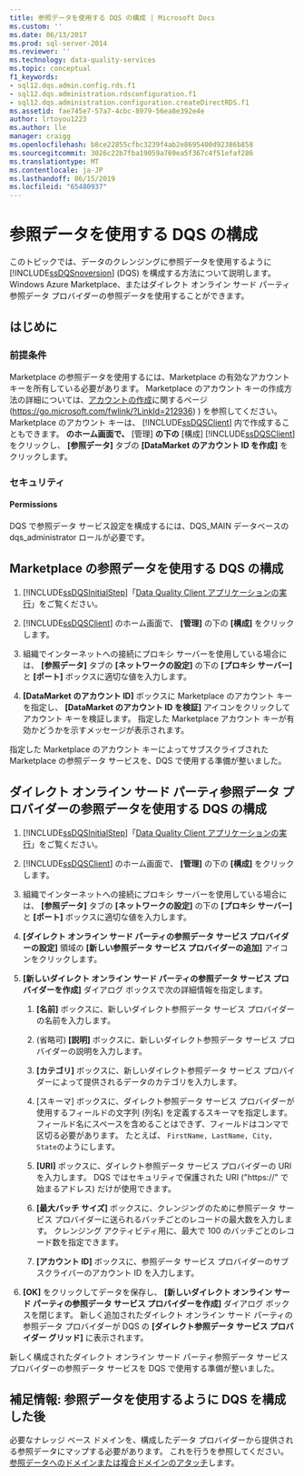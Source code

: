 ```yaml
---
title: 参照データを使用する DQS の構成 | Microsoft Docs
ms.custom: ''
ms.date: 06/13/2017
ms.prod: sql-server-2014
ms.reviewer: ''
ms.technology: data-quality-services
ms.topic: conceptual
f1_keywords:
- sql12.dqs.admin.config.rds.f1
- sql12.dqs.administration.rdsconfiguration.f1
- sql12.dqs.administration.configuration.createDirectRDS.f1
ms.assetid: fae745e7-57a7-4cbc-8979-56ea8e392e4e
author: lrtoyou1223
ms.author: lle
manager: craigg
ms.openlocfilehash: b8ce22855cfbc3239f4ab2e8695400d92386b858
ms.sourcegitcommit: 3026c22b7fba19059a769ea5f367c4f51efaf286
ms.translationtype: MT
ms.contentlocale: ja-JP
ms.lasthandoff: 06/15/2019
ms.locfileid: "65480937"
---
```

# <a name="configure-dqs-to-use-reference-data"></a>参照データを使用する DQS の構成
  このトピックでは、データのクレンジングに参照データを使用するように [!INCLUDE[ssDQSnoversion](../includes/ssdqsnoversion-md.md)] (DQS) を構成する方法について説明します。 Windows Azure Marketplace、またはダイレクト オンライン サード パーティ参照データ プロバイダーの参照データを使用することができます。  
  
## <a name="before-you-begin"></a>はじめに  
  
###  <a name="Prerequisites"></a> 前提条件  
 Marketplace の参照データを使用するには、Marketplace の有効なアカウント キーを所有している必要があります。 Marketplace のアカウント キーの作成方法の詳細については、[アカウントの作成](https://go.microsoft.com/fwlink/?LinkId=212936)に関するページ (https://go.microsoft.com/fwlink/?LinkId=212936) ) を参照してください。 Marketplace のアカウント キーは、 [!INCLUDE[ssDQSClient](../includes/ssdqsclient-md.md)] 内で作成することもできます。 **のホーム画面で、** [管理] **の下の** [構成] [!INCLUDE[ssDQSClient](../includes/ssdqsclient-md.md)] をクリックし、 **[参照データ]** タブの **[DataMarket のアカウント ID を作成]** をクリックします。  
  
###  <a name="Security"></a> セキュリティ  
  
####  <a name="Permissions"></a> Permissions  
 DQS で参照データ サービス設定を構成するには、DQS_MAIN データベースの dqs_administrator ロールが必要です。  
  
##  <a name="Marketplace"></a> Marketplace の参照データを使用する DQS の構成  
  
1.  [!INCLUDE[ssDQSInitialStep](../includes/ssdqsinitialstep-md.md)]「[Data Quality Client アプリケーションの実行](../../2014/data-quality-services/run-the-data-quality-client-application.md)」をご覧ください。  
  
2.  [!INCLUDE[ssDQSClient](../includes/ssdqsclient-md.md)] のホーム画面で、 **[管理]** の下の **[構成]** をクリックします。  
  
3.  組織でインターネットへの接続にプロキシ サーバーを使用している場合には、 **[参照データ]** タブの **[ネットワークの設定]** の下の **[プロキシ サーバー]** と **[ポート]** ボックスに適切な値を入力します。  
  
4.  **[DataMarket のアカウント ID]** ボックスに Marketplace のアカウント キーを指定し、 **[DataMarket のアカウント ID を検証]** アイコンをクリックしてアカウント キーを検証します。 指定した Marketplace アカウント キーが有効かどうかを示すメッセージが表示されます。  
  
 指定した Marketplace のアカウント キーによってサブスクライブされた Marketplace の参照データ サービスを、DQS で使用する準備が整いました。  
  
##  <a name="ThirdParty"></a> ダイレクト オンライン サード パーティ参照データ プロバイダーの参照データを使用する DQS の構成  
  
1.  [!INCLUDE[ssDQSInitialStep](../includes/ssdqsinitialstep-md.md)]「[Data Quality Client アプリケーションの実行](../../2014/data-quality-services/run-the-data-quality-client-application.md)」をご覧ください。  
  
2.  [!INCLUDE[ssDQSClient](../includes/ssdqsclient-md.md)] のホーム画面で、 **[管理]** の下の **[構成]** をクリックします。  
  
3.  組織でインターネットへの接続にプロキシ サーバーを使用している場合には、 **[参照データ]** タブの **[ネットワークの設定]** の下の **[プロキシ サーバー]** と **[ポート]** ボックスに適切な値を入力します。  
  
4.  **[ダイレクト オンライン サード パーティの参照データ サービス プロバイダーの設定]** 領域の **[新しい参照データ サービス プロバイダーの追加]** アイコンをクリックします。  
  
5.  **[新しいダイレクト オンライン サード パーティの参照データ サービス プロバイダーを作成]** ダイアログ ボックスで次の詳細情報を指定します。  
  
    1.  **[名前]** ボックスに、新しいダイレクト参照データ サービス プロバイダーの名前を入力します。  
  
    2.  (省略可) **[説明]** ボックスに、新しいダイレクト参照データ サービス プロバイダーの説明を入力します。  
  
    3.  **[カテゴリ]** ボックスに、新しいダイレクト参照データ サービス プロバイダーによって提供されるデータのカテゴリを入力します。  
  
    4.  [スキーマ] ボックスに、ダイレクト参照データ サービス プロバイダーが使用するフィールドの文字列 (列名) を定義するスキーマを指定します。 フィールド名にスペースを含めることはできず、フィールドはコンマで区切る必要があります。 たとえば、 `FirstName, LastName, City, State`のようにします。  
  
    5.  **[URI]** ボックスに、ダイレクト参照データ サービス プロバイダーの URI を入力します。 DQS ではセキュリティで保護された URI ("https://" で始まるアドレス) だけが使用できます。  
  
    6.  **[最大バッチ サイズ]** ボックスに、クレンジングのために参照データ サービス プロバイダーに送られるバッチごとのレコードの最大数を入力します。 クレンジング アクティビティ用に、最大で 100 のバッチごとのレコード数を指定できます。  
  
    7.  **[アカウント ID]** ボックスに、参照データ サービス プロバイダーのサブスクライバーのアカウント ID を入力します。  
  
6.  **[OK]** をクリックしてデータを保存し、 **[新しいダイレクト オンライン サード パーティの参照データ サービス プロバイダーを作成]** ダイアログ ボックスを閉じます。 新しく追加されたダイレクト オンライン サード パーティの参照データ プロバイダーが DQS の **[ダイレクト参照データ サービス プロバイダー グリッド]** に表示されます。  
  
 新しく構成されたダイレクト オンライン サード パーティ参照データ サービス プロバイダーの参照データ サービスを DQS で使用する準備が整いました。  
  
##  <a name="FollowUp"></a>補足情報: 参照データを使用するように DQS を構成した後  
 必要なナレッジ ベース ドメインを、構成したデータ プロバイダーから提供される参照データにマップする必要があります。 これを行うを参照してください。[参照データへのドメインまたは複合ドメインのアタッチ](../../2014/data-quality-services/attach-a-domain-or-composite-domain-to-reference-data.md)します。  
  
  
